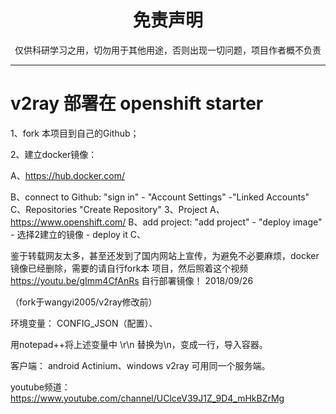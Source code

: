 
<h1 align="center"> 免责声明 </h1>


<p align="center">
仅供科研学习之用，切勿用于其他用途，否则出现一切问题，项目作者概不负责
</p>
<hr>



# v2ray 部署在 openshift starter

1、fork 本项目到自己的Github；

2、建立docker镜像：

A、https://hub.docker.com/

B、connect to Github:
    "sign in" - "Account Settings" -"Linked Accounts"
  C、Repositories
    "Create Repository"
3、Project
  A、https://www.openshift.com/
  B、add project:
    "add project" - "deploy image" - 选择2建立的镜像 - deploy it
  C、
    
鉴于转载网友太多，甚至还发到了国内网站上宣传，为避免不必要麻烦，docker镜像已经删除，需要的请自行fork本
项目，然后照着这个视频 https://youtu.be/gImm4CfAnRs 自行部署镜像！ 2018/09/26

（fork于wangyi2005/v2ray修改前）

环境变量： CONFIG_JSON（配置）、


用notepad++将上述变量中 \r\n 替换为\\n，变成一行，导入容器。

客户端： android Actinium、windows v2ray 可用同一个服务端。

youtube频道：https://www.youtube.com/channel/UClceV39J1Z_9D4_mHkBZrMg

